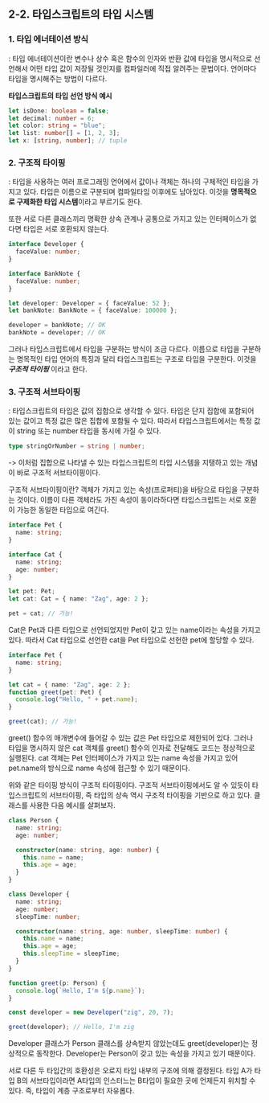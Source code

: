 ## 2-2. 타입스크립트의 타입 시스템

### 1. 타입 에너테이션 방식

: 타입 에너테이션이란 변수나 상수 혹은 함수의 인자와 반환 값에 타입을 명시적으로 선언해서 어떤 타입 값이 저장될 것인지를 컴파일러에 직접 알려주는 문법이다. 언어마다 타입을 명시해주는 방법이 다르다.

**타입스크립트의 타입 선언 방식 예시**

```ts
let isDone: boolean = false;
let decimal: number = 6;
let color: string = "blue";
let list: number[] = [1, 2, 3];
let x: [string, number]; // tuple
```

### 2. 구조적 타이핑

: 타입을 사용하는 여러 프로그래밍 언어에서 값이나 객체는 하나의 구체적인 타입을 가지고 있다. 타입은 이름으로 구분되며 컴파일타임 이후에도 남아있다. 이것을 **명목적으로 구제화한 타입 시스템**이라고 부르기도 한다.

또한 서로 다른 클래스끼리 명확한 상속 관계나 공통으로 가지고 있는 인터페이스가 없다면 타입은 서로 호환되지 않는다.

```ts
interface Developer {
  faceValue: number;
}

interface BankNote {
  faceValue: number;
}

let developer: Developer = { faceValue: 52 };
let bankNote: BankNote = { faceValue: 100000 };

developer = bankNote; // OK
bankNote = developer; // OK
```

그러나 타입스크립트에서 타입을 구분하는 방식이 조금 다르다.
이름으로 타입을 구분하는 명목적인 타입 언어의 특징과 달리 타입스크립트는 구조로 타입을 구분한다. 이것을 **_구조적 타이핑_** 이라고 한다.

### 3. 구조적 서브타이핑

: 타입스크립트의 타입은 값의 집합으로 생각할 수 있다. 타입은 단지 집합에 포함되어 있는 값이고 특정 값은 많은 집합에 포함될 수 있다. 따라서 타입스크립트에서는 특정 값이 string 또는 number 타입을 동시에 가질 수 있다.

```ts
type stringOrNumber = string | number;
```

-> 이처럼 집합으로 나타낼 수 있는 타입스크립트의 타입 시스템을 지탱하고 있는 개념이 바로 구조적 서브타이핑이다.

구조적 서브타이핑이란?
객체가 가지고 있는 속성(프로퍼티)을 바탕으로 타입을 구분하는 것이다. 이름이 다른 객체라도 가진 속성이 동이라하다면 타입스크립트는 서로 호환이 가능한 동일한 타입으로 여긴다.

```ts
interface Pet {
  name: string;
}

interface Cat {
  name: string;
  age: number;
}

let pet: Pet;
let cat: Cat = { name: "Zag", age: 2 };

pet = cat; // 가능!
```

Cat은 Pet과 다른 타입으로 선언되었지만 Pet이 갖고 있는 name이라는 속성을 가지고 있다. 따라서 Cat 타입으로 선언한 cat을 Pet 타입으로 선헌한 pet에 할당할 수 있다.

```ts
interface Pet {
  name: string;
}

let cat = { name: "Zag", age: 2 };
function greet(pet: Pet) {
  console.log("Hello, " + pet.name);
}

greet(cat); // 가능!
```

greet() 함수의 매개변수에 들어갈 수 있는 값은 Pet 타입으로 제한되어 있다. 그러나 타입을 명시하지 않은 cat 객체를 greet() 함수의 인자로 전달해도 코드는 정상적으로 실행된다. cat 객체는 Pet 인터페이스가 가지고 있는 name 속성을 가지고 있어 pet.name의 방식으로 name 속성에 접근할 수 있기 때문이다.

위와 같은 타이핑 방식이 구조적 타이핑이다. 구조적 서브타이핑에서도 알 수 있듯이 타입스크립트의 서브타이핑, 즉 타입의 상속 역시 구조적 타이핑을 기반으로 하고 있다. 클래스를 사용한 다음 예시를 살펴보자.

```ts
class Person {
  name: string;
  age: number;

  constructor(name: string, age: number) {
    this.name = name;
    this.age = age;
  }
}

class Developer {
  name: string;
  age: number;
  sleepTime: number;

  constructor(name: string, age: number, sleepTime: number) {
    this.name = name;
    this.age = age;
    this.sleepTime = sleepTime;
  }
}

function greet(p: Person) {
  console.log(`Hello, I'm ${p.name}`);
}

const developer = new Developer("zig", 20, 7);

greet(developer); // Hello, I'm zig
```

Developer 클래스가 Person 클래스를 상속받지 않았는데도 greet(developer)는 정상적으로 동작한다. Developer는 Person이 갖고 있는 속성을 가지고 있기 때문이다.

서로 다른 두 타입간의 호환성은 오로지 타입 내부의 구조에 의해 결정된다. 타입 A가 타입 B의 서브타입이라면 A타입의 인스터느는 B타입이 필요한 곳에 언제든지 위치할 수 있다. 즉, 타입이 계층 구조로부터 자유롭다.
